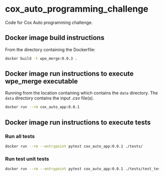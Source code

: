 # cox_auto_programming_challenge
Code for Cox Auto programming challenge.

## Docker image build instructions 
From the directory containing the Dockerfile:

```Bash
docker build -t wpe_merge:0.0.3 .
```

## Docker image run instructions to execute wpe_merge executable
Running from the location containing which contains the `data`
directory. The `data` directory contains the input .csv file(s).
```Bash
docker run --rm cox_auto_app:0.0.1
```

## Docker image run instructions to execute tests
### Run all tests
```Bash
docker run --rm --entrypoint pytest cox_auto_app:0.0.1 ./tests/
```

### Run test unit tests
```Bash
docker run --rm --entrypoint pytest cox_auto_app:0.0.1 ./tests/test_test.py
```
